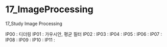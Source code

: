 # 17_ImageProcessing
17_Study Image Processing

IP00 : 디더링
IP01 : 가우시안, 평균 필터
IP02 :
IP03 :
IP04 :
IP05 :
IP06 :
IP07 :
IP08 :
IP09 :
IP10 :
IP11 :
